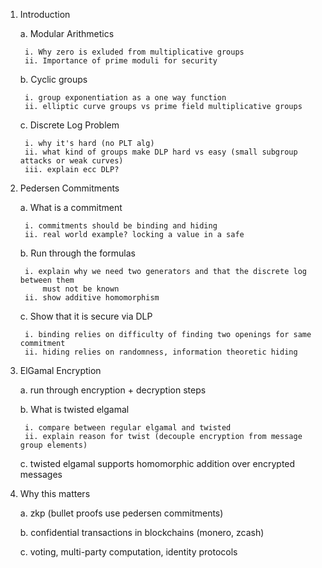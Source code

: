 
1. Introduction

    a. Modular Arithmetics

        i. Why zero is exluded from multiplicative groups
        ii. Importance of prime moduli for security

    b. Cyclic groups

        i. group exponentiation as a one way function
        ii. elliptic curve groups vs prime field multiplicative groups

    c. Discrete Log Problem

        i. why it's hard (no PLT alg)
        ii. what kind of groups make DLP hard vs easy (small subgroup attacks or weak curves)
        iii. explain ecc DLP?

2. Pedersen Commitments

    a. What is a commitment
        
        i. commitments should be binding and hiding
        ii. real world example? locking a value in a safe

    b. Run through the formulas

        i. explain why we need two generators and that the discrete log between them
            must not be known
        ii. show additive homomorphism

    c. Show that it is secure via DLP
    
        i. binding relies on difficulty of finding two openings for same commitment
        ii. hiding relies on randomness, information theoretic hiding

3. ElGamal Encryption

    a. run through encryption + decryption steps

    b. What is twisted elgamal 

        i. compare between regular elgamal and twisted
        ii. explain reason for twist (decouple encryption from message group elements)

    c. twisted elgamal supports homomorphic addition over encrypted messages

4. Why this matters
    
    a. zkp (bullet proofs use pedersen commitments)
    
    b. confidential transactions in blockchains (monero, zcash)

    c. voting, multi-party computation, identity protocols